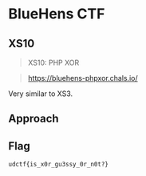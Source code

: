 # BlueHens CTF

## XS10

> XS10: PHP XOR

> https://bluehens-phpxor.chals.io/

Very similar to XS3.

## Approach

## Flag

```
udctf{is_x0r_gu3ssy_0r_n0t?}
```
